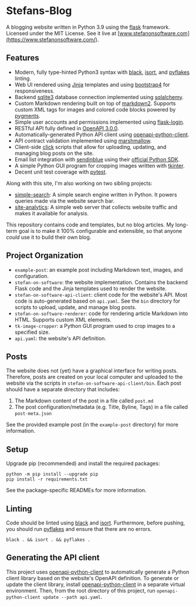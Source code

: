 # Stefans-Blog

A blogging website written in Python 3.9 using the [flask](https://palletsprojects.com/p/flask/) framework. Licensed under the MIT License. See it live at [www.stefanonsoftware.com](https://www.stefanonsoftware.com/).

## Features

- Modern, fully type-hinted Python3 syntax with [black](https://black.readthedocs.io), [isort](https://pycqa.github.io/isort/), and [pyflakes](https://pypi.org/project/pyflakes/) linting.
- Web UI rendered using [Jinja](https://jinja.palletsprojects.com/en/3.1.x/) templates and using [bootstrap4](https://getbootstrap.com/docs/4.0/getting-started/introduction/) for responsiveness.
- Backend [sqlite3](https://docs.python.org/3/library/sqlite3.html) database connection implemented using [sqlalchemy](https://www.sqlalchemy.org/).
- Custom Markdown rendering built on top of [markdown2](https://github.com/trentm/python-markdown2). Supports custom XML tags for images and colored code blocks powered by [pygments](https://pygments.org).
- Simple user accounts and permissions implemented using [flask-login](https://flask-login.readthedocs.io/en/latest/).
- RESTful API fully defined in [OpenAPI 3.0.0](https://swagger.io/specification/).
- Automatically-generated Python API client using [openapi-python-client](https://github.com/openapi-generators/openapi-python-client).
- API contract validation implemented using [marshmallow](https://marshmallow.readthedocs.io/en/stable/).
- Client-side [click](https://click.palletsprojects.com/en/8.1.x/) scripts that allow for uploading, updating, and managing blog posts on the site.
- Email list integration with [sendinblue](https://www.sendinblue.com/) using their [official Python SDK](https://github.com/sendinblue/APIv3-python-library).
- A simple Python GUI program for cropping images written with [tkinter](https://docs.python.org/3/library/tkinter.html).
- Decent unit test coverage with [pytest](https://pytest.org).

Along with this site, I'm also working on two sibling projects:
- [simple-search](https://github.com/Stefan4472/simple-search-engine): A simple search engine written in Python. It powers queries made via the website search bar.
- [site-analytics](https://github.com/Stefan4472/site-analytics): A simple web server that collects website traffic and makes it available for analysis.

This repository contains code and templates, but no blog articles. My long-term goal is to make it 100% configurable and extensible, so that anyone _could_ use it to build their own blog.

## Project Organization 

- `example-post`: an example post including Markdown text, images, and configuration.
- `stefan-on-software`: the website implementation. Contains the backend Flask code and the Jinja templates used to render the website.
- `stefan-on-software-api-client`: client code for the website's API. Most code is auto-generated based on `api.yaml`. See the `bin` directory for scripts to upload, update, and manage blog posts.
- `stefan-on-software-renderer`: code for rendering article Markdown into HTML. Supports custom XML elements. 
- `tk-image-cropper`: a Python GUI program used to crop images to a specified size.
- `api.yaml`: the website's API definition.

## Posts

The website does not (yet) have a graphical interface for writing posts. Therefore, posts are created on your local computer and uploaded to the website via the scripts in `stefan-on-software-api-client/bin`. Each post should have a separate directory that includes:
1. The Markdown content of the post in a file called `post.md`
2. The post configuration/metadata (e.g. Title, Byline, Tags) in a file called `post-meta.json`

See the provided example post (in the `example-post` directory) for more information.

## Setup

Upgrade pip (recommended) and install the required packages:
```
python -m pip install --upgrade pip
pip install -r requirements.txt
```

See the package-specific READMEs for more information.

## Linting

Code should be linted using [black](https://black.readthedocs.io/en/stable) and [isort](https://isort.readthedocs.io/en/latest/). Furthermore, before pushing, you should run [pyflakes](https://github.com/PyCQA/pyflakes) and ensure that there are no errors.
```shell
black . && isort . && pyflakes .
```

## Generating the API client

This project uses [openapi-python-client](https://github.com/openapi-generators/openapi-python-client) to automatically generate a Python client library based on the website's OpenAPI definition. To generate or update the client library, install [openapi-python-client](https://github.com/openapi-generators/openapi-python-client) in a separate virtual environment. Then, from the root directory of this project, run `openapi-python-client update --path api.yaml`.